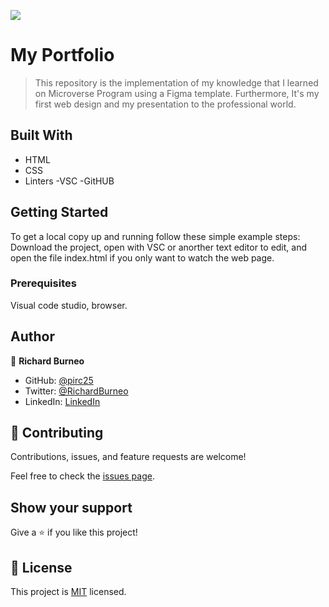 ![](https://img.shields.io/badge/Microverse-blueviolet)

# My Portfolio

> This repository is the implementation of my knowledge that I learned on Microverse Program using a Figma template. Furthermore, It's my first web design and my presentation to the professional world. 

## Built With

- HTML
- CSS
- Linters
  -VSC
  -GitHUB

## Getting Started

To get a local copy up and running follow these simple example steps:
Download the project, open with VSC or anorther text editor to edit, and open the file index.html if you only want to watch the web page.

### Prerequisites

Visual code studio, browser.

## Author

👤 **Richard Burneo**

- GitHub: [@pirc25](https://github.com/pirc25)
- Twitter: [@RichardBurneo](https://twitter.com/RichardBurneo)
- LinkedIn: [LinkedIn](https://www.linkedin.com/in/richard-burneo-aguilera-1277aa203/)

## 🤝 Contributing

Contributions, issues, and feature requests are welcome!

Feel free to check the [issues page](../../issues/).

## Show your support

Give a ⭐️ if you like this project!

## 📝 License

This project is [MIT](./MIT.md) licensed.
